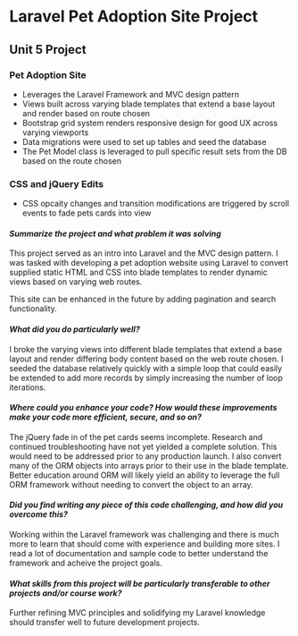 # Laravel Pet Adoption Site Project

## Unit 5 Project

### Pet Adoption Site

* Leverages the Laravel Framework and MVC design pattern
* Views built across varying blade templates that extend a base layout and render based on route chosen
* Bootstrap grid system renders responsive design for good UX across varying viewports
* Data migrations were used to set up tables and seed the database
* The Pet Model class is leveraged to pull specific result sets from the DB based on the route chosen

### CSS and jQuery Edits

* CSS opcaity changes and transition modifications are triggered by scroll events to fade pets cards into view

#### _Summarize the project and what problem it was solving_
This project served as an intro into Laravel and the MVC design pattern.  I was tasked with developing a pet adoption website using Laravel to convert supplied static HTML and CSS into blade templates to render dynamic views based on varying web routes.

This site can be enhanced in the future by adding pagination and search functionality.  

#### _What did you do particularly well?_
I broke the varying views into different blade templates that extend a base layout and render differing body content based on the web route chosen.  I seeded the database relatively quickly with a simple loop that could easily be extended to add more records by simply increasing the number of loop iterations.  

#### _Where could you enhance your code? How would these improvements make your code more efficient, secure, and so on?_
The jQuery fade in of the pet cards seems incomplete.  Research and continued troubleshooting have not yet yielded a complete solution.  This would need to be addressed prior to any production launch.  I also convert many of the ORM objects into arrays prior to their use in the blade template.  Better education around ORM will likely yield an ability to leverage the full ORM framework without needing to convert the object to an array.

#### _Did you find writing any piece of this code challenging, and how did you overcome this?_
Working within the Laravel framework was challenging and there is much more to learn that should come with experience and building more sites.  I read a lot of documentation and sample code to better understand the framework and acheive the project goals.

#### _What skills from this project will be particularly transferable to other projects and/or course work?_
Further refining MVC principles and solidifying my Laravel knowledge should transfer well to future development projects.
